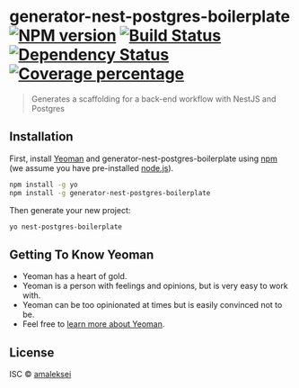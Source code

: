 # generator-nest-postgres-boilerplate [![NPM version][npm-image]][npm-url] [![Build Status][travis-image]][travis-url] [![Dependency Status][daviddm-image]][daviddm-url] [![Coverage percentage][coveralls-image]][coveralls-url]
> Generates a scaffolding for a back-end workflow with NestJS and Postgres

## Installation

First, install [Yeoman](http://yeoman.io) and generator-nest-postgres-boilerplate using [npm](https://www.npmjs.com/) (we assume you have pre-installed [node.js](https://nodejs.org/)).

```bash
npm install -g yo
npm install -g generator-nest-postgres-boilerplate
```

Then generate your new project:

```bash
yo nest-postgres-boilerplate
```

## Getting To Know Yeoman

 * Yeoman has a heart of gold.
 * Yeoman is a person with feelings and opinions, but is very easy to work with.
 * Yeoman can be too opinionated at times but is easily convinced not to be.
 * Feel free to [learn more about Yeoman](http://yeoman.io/).

## License

ISC © [amaleksei]()


[npm-image]: https://badge.fury.io/js/generator-nest-postgres-boilerplate.svg
[npm-url]: https://npmjs.org/package/generator-nest-postgres-boilerplate
[travis-image]: https://travis-ci.com/amaleksei/generator-nest-postgres-boilerplate.svg?branch=master
[travis-url]: https://travis-ci.com/amaleksei/generator-nest-postgres-boilerplate
[daviddm-image]: https://david-dm.org/amaleksei/generator-nest-postgres-boilerplate.svg?theme=shields.io
[daviddm-url]: https://david-dm.org/amaleksei/generator-nest-postgres-boilerplate
[coveralls-image]: https://coveralls.io/repos/amaleksei/generator-nest-postgres-boilerplate/badge.svg
[coveralls-url]: https://coveralls.io/r/amaleksei/generator-nest-postgres-boilerplate
